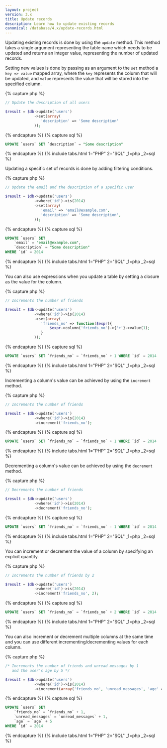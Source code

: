 ```yaml
---
layout: project
version: 3.x
title: Update records
description: Learn how to update existing records
canonical: /database/4.x/update-records.html
---
```


Updating existing records is done by using the `update` method. 
This method takes a single argument representing the table name which needs to be updated
and returns an integer value, representing the number of updated records.

Setting new values is done by passing as an argument to the `set` method a `key => value`
mapped array, where the `key` represents the column that will be updated, and `value`
represents the value that will be stored into the specified column.

{% capture php %}
```php
// Update the description of all users

$result = $db->update('users')
             ->set(array(
                'description' => 'Some description'
             ));
```
{% endcapture %}
{% capture sql %}
```sql
UPDATE `users` SET `description` = "Some description"
```
{% endcapture %}
{% include tabs.html 1="PHP" 2="SQL" _1=php _2=sql %}

Updating a specific set of records is done by adding filtering conditions.

{% capture php %}
```php
// Update the email and the description of a specific user

$result = $db->update('users')
             ->where('id')->is(2014)
             ->set(array(
                'email' => 'email@example.com',
                'description' => 'Some description',
             ));
```
{% endcapture %}
{% capture sql %}
```sql
UPDATE `users` SET 
    `email` = "email@example.com", 
    `description` = "Some description" 
WHERE `id` = 2014
```
{% endcapture %}
{% include tabs.html 1="PHP" 2="SQL" _1=php _2=sql %}

You can also use expressions when you update a table by setting a closure as the value for the column.

{% capture php %}
```php
// Increments the number of friends

$result = $db->update('users')
             ->where('id')->is(2014)
             ->set(array(
                'friends_no' => function($expr){
                    $expr->column('friends_no')->{'+'}->value(1);
                }
             ));
```
{% endcapture %}
{% capture sql %}
```sql
UPDATE `users` SET `friends_no` = `friends_no` + 1 WHERE `id` = 2014
```
{% endcapture %}
{% include tabs.html 1="PHP" 2="SQL" _1=php _2=sql %}

Incrementing a column's value can be achieved by using the `increment` method.

{% capture php %}
```php
// Increments the number of friends

$result = $db->update('users')
             ->where('id')->is(2014)
             ->increment('friends_no');
```
{% endcapture %}
{% capture sql %}
```sql
UPDATE `users` SET `friends_no` = `friends_no` + 1 WHERE `id` = 2014
```
{% endcapture %}
{% include tabs.html 1="PHP" 2="SQL" _1=php _2=sql %}

Decrementing a column's value can be achieved by using the `decrement` method.

{% capture php %}
```php
// Decrements the number of friends

$result = $db->update('users')
             ->where('id')->is(2014)
             ->decrement('friends_no');
```
{% endcapture %}
{% capture sql %}
```sql
UPDATE `users` SET `friends_no` = `friends_no` - 1 WHERE `id` = 2014
```
{% endcapture %}
{% include tabs.html 1="PHP" 2="SQL" _1=php _2=sql %}

You can increment or decrement the value of a column by specifying an explicit quantity.

{% capture php %}
```php
// Increments the number of friends by 2

$result = $db->update('users')
             ->where('id')->is(2014)
             ->increment('friends_no', 2);
```
{% endcapture %}
{% capture sql %}
```sql
UPDATE `users` SET `friends_no` = `friends_no` + 2 WHERE `id` = 2014
```
{% endcapture %}
{% include tabs.html 1="PHP" 2="SQL" _1=php _2=sql %}

You can also increment or decrement multiple columns at the same time and you can use different
incrementing/decrementing values for each column.

{% capture php %}
```php
/* Increments the number of friends and unread messages by 1
   and the user's age by 5 */ 

$result = $db->update('users')
             ->where('id')->is(2014)
             ->increment(array('friends_no', 'unread_messages', 'age' => 5));
```
{% endcapture %}
{% capture sql %}
```sql
UPDATE `users` SET
    `friends_no` = `friends_no` + 1,
    `unread_messages` = `unread_messages` + 1,
    `age` = `age` + 5
WHERE `id` = 2014
```
{% endcapture %}
{% include tabs.html 1="PHP" 2="SQL" _1=php _2=sql %}
